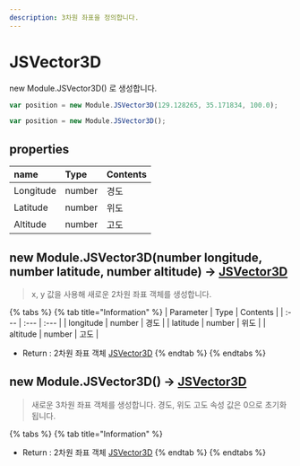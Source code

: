 ```yaml
---
description: 3차원 좌표을 정의합니다.
---
```


# JSVector3D

new Module.JSVector3D\(\) 로 생성합니다.

```javascript
var position = new Module.JSVector3D(129.128265, 35.171834, 100.0);
```

```javascript
var position = new Module.JSVector3D();
```

## properties

| name | Type | Contents |
| :--- | :--- | :--- |
| Longitude | number | 경도 |
| Latitude | number | 위도 |
| Altitude | number | 고도 |

## new Module.JSVector3D\(number longitude, number latitude, number altitude\) → [JSVector3D](jsvector3d.md)

> x, y 값을 사용해 새로운 2차원 좌표 객체를 생성합니다.

{% tabs %}
{% tab title="Information" %}
| Parameter | Type | Contents |
| :--- | :--- | :--- |
| longitude | number | 경도 |
| latitude | number | 위도 |
| altitude | number | 고도 |

* Return : 2차원 좌표 객체 [JSVector3D](jsvector3d.md)
{% endtab %}
{% endtabs %}

## new Module.JSVector3D\(\) → [JSVector3D](jsvector3d.md)

> 새로운 3차원 좌표 객체를 생성합니다. 경도, 위도 고도 속성 값은 0으로 초기화 됩니다.

{% tabs %}
{% tab title="Information" %}
* Return : 2차원 좌표 객체 [JSVector3D](jsvector3d.md)
{% endtab %}
{% endtabs %}

